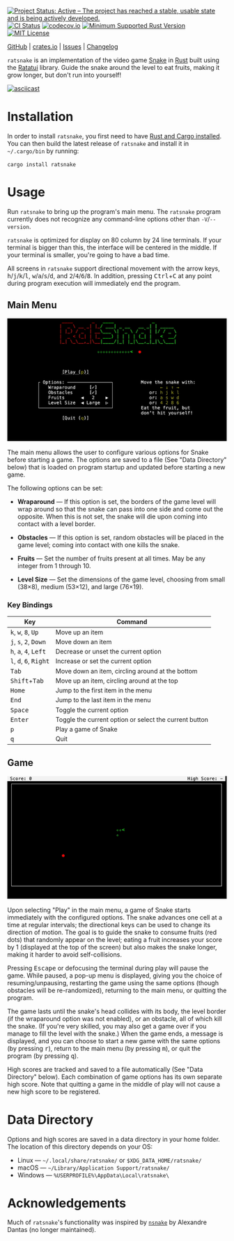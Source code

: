 [![Project Status: Active – The project has reached a stable, usable state and is being actively developed.](https://www.repostatus.org/badges/latest/active.svg)](https://www.repostatus.org/#active)
[![CI Status](https://github.com/jwodder/ratsnake/actions/workflows/test.yml/badge.svg)](https://github.com/jwodder/ratsnake/actions/workflows/test.yml)
[![codecov.io](https://codecov.io/gh/jwodder/ratsnake/branch/main/graph/badge.svg)](https://codecov.io/gh/jwodder/ratsnake)
[![Minimum Supported Rust Version](https://img.shields.io/badge/MSRV-1.82-orange)](https://www.rust-lang.org)
[![MIT License](https://img.shields.io/github/license/jwodder/ratsnake.svg)](https://opensource.org/licenses/MIT)

[GitHub](https://github.com/jwodder/ratsnake) | [crates.io](https://crates.io/crates/ratsnake) | [Issues](https://github.com/jwodder/ratsnake/issues) | [Changelog](https://github.com/jwodder/ratsnake/blob/main/CHANGELOG.md)

`ratsnake` is an implementation of the video game [Snake][] in [Rust][] built
using the [Ratatui][] library.  Guide the snake around the level to eat fruits,
making it grow longer, but don't run into yourself!

[Snake]: https://en.wikipedia.org/wiki/Snake_(video_game_genre)
[Rust]: https://www.rust-lang.org
[Ratatui]: https://ratatui.rs

[![asciicast](https://asciinema.org/a/724406.svg)](https://asciinema.org/a/724406)

Installation
============

In order to install `ratsnake`, you first need to have [Rust and Cargo
installed](https://www.rust-lang.org/tools/install).  You can then build the
latest release of `ratsnake` and install it in `~/.cargo/bin` by running:

    cargo install ratsnake

Usage
=====

Run `ratsnake` to bring up the program's main menu.  The `ratsnake` program
currently does not recognize any command-line options other than
`-V`/`--version`.

`ratsnake` is optimized for display on 80 column by 24 line terminals.  If your
terminal is bigger than this, the interface will be centered in the middle.  If
your terminal is smaller, you're going to have a bad time.

All screens in `ratsnake` support directional movement with the arrow keys,
<kbd>h</kbd>/<kbd>j</kbd>/<kbd>k</kbd>/<kbd>l</kbd>,
<kbd>w</kbd>/<kbd>a</kbd>/<kbd>s</kbd>/<kbd>d</kbd>, and
<kbd>2</kbd>/<kbd>4</kbd>/<kbd>6</kbd>/<kbd>8</kbd>.  In addition, pressing
<kbd>Ctrl</kbd>+<kbd>C</kbd> at any point during program execution will
immediately end the program.

Main Menu
---------

![Screenshot of the main menu](screenshots/mainmenu.png)

The main menu allows the user to configure various options for Snake before
starting a game.  The options are saved to a file (See "Data Directory" below)
that is loaded on program startup and updated before starting a new game.

The following options can be set:

- **Wraparound** — If this option is set, the borders of the game level will
  wrap around so that the snake can pass into one side and come out the
  opposite.  When this is not set, the snake will die upon coming into contact
  with a level border.

- **Obstacles** — If this option is set, random obstacles will be placed in the
  game level; coming into contact with one kills the snake.

- **Fruits** — Set the number of fruits present at all times.  May be any
  integer from 1 through 10.

- **Level Size** — Set the dimensions of the game level, choosing from small
  (38×8), medium (53×12), and large (76×19).

### Key Bindings

| Key                                                        | Command                                                |
| ---------------------------------------------------------- | ------------------------------------------------------ |
| <kbd>k</kbd>, <kbd>w</kbd>, <kbd>8</kbd>, <kbd>Up</kbd>    | Move up an item                                        |
| <kbd>j</kbd>, <kbd>s</kbd>, <kbd>2</kbd>, <kbd>Down</kbd>  | Move down an item                                      |
| <kbd>h</kbd>, <kbd>a</kbd>, <kbd>4</kbd>, <kbd>Left</kbd>  | Decrease or unset the current option                   |
| <kbd>l</kbd>, <kbd>d</kbd>, <kbd>6</kbd>, <kbd>Right</kbd> | Increase or set the current option                     |
| <kbd>Tab</kbd>                                             | Move down an item, circling around at the bottom       |
| <kbd>Shift</kbd>+<kbd>Tab</kbd>                            | Move up an item, circling around at the top            |
| <kbd>Home</kbd>                                            | Jump to the first item in the menu                     |
| <kbd>End</kbd>                                             | Jump to the last item in the menu                      |
| <kbd>Space</kbd>                                           | Toggle the current option                              |
| <kbd>Enter</kbd>                                           | Toggle the current option or select the current button |
| <kbd>p</kbd>                                               | Play a game of Snake                                   |
| <kbd>q</kbd>                                               | Quit                                                   |

Game
----

![Screenshot of a game](screenshots/game.png)

Upon selecting "Play" in the main menu, a game of Snake starts immediately with
the configured options.  The snake advances one cell at a time at regular
intervals; the directional keys can be used to change its direction of motion.
The goal is to guide the snake to consume fruits (red dots) that randomly
appear on the level; eating a fruit increases your score by 1 (displayed at the
top of the screen) but also makes the snake longer, making it harder to avoid
self-collisions.

Pressing <kbd>Escape</kbd> or defocusing the terminal during play will pause
the game.  While paused, a pop-up menu is displayed, giving you the choice of
resuming/unpausing, restarting the game using the same options (though
obstacles will be re-randomized), returning to the main menu, or quitting the
program.

The game lasts until the snake's head collides with its body, the level border
(if the wraparound option was not enabled), or an obstacle, all of which kill
the snake.  (If you're very skilled, you may also get a game over if you manage
to fill the level with the snake.)  When the game ends, a message is displayed,
and you can choose to start a new game with the same options (by pressing
<kbd>r</kbd>), return to the main menu (by pressing <kbd>m</kbd>), or quit the
program (by pressing <kbd>q</kbd>).

High scores are tracked and saved to a file automatically (See "Data Directory"
below).  Each combination of game options has its own separate high score.
Note that quitting a game in the middle of play will not cause a new high score
to be registered.

Data Directory
==============

Options and high scores are saved in a data directory in your home folder.  The
location of this directory depends on your OS:

- Linux — `~/.local/share/ratsnake/` or `$XDG_DATA_HOME/ratsnake/`
- macOS — `~/Library/Application Support/ratsnake/`
- Windows — `%USERPROFILE%\AppData\Local\ratsnake\`

Acknowledgements
================

Much of `ratsnake`'s functionality was inspired by
[`nsnake`](https://github.com/alexdantas/nSnake) by Alexandre Dantas (no longer
maintained).
